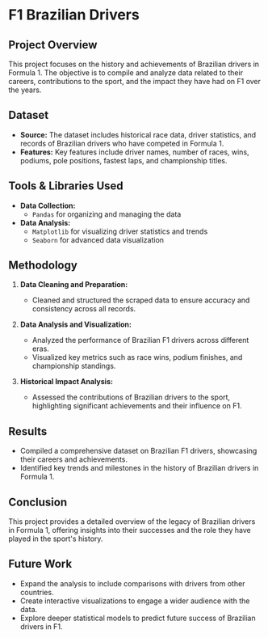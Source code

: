 # F1 Brazilian Drivers

## Project Overview

This project focuses on the history and achievements of Brazilian drivers in Formula 1. The objective is to compile and analyze data related to their careers, contributions to the sport, and the impact they have had on F1 over the years.

## Dataset

- **Source:** The dataset includes historical race data, driver statistics, and records of Brazilian drivers who have competed in Formula 1.
- **Features:** Key features include driver names, number of races, wins, podiums, pole positions, fastest laps, and championship titles.

## Tools & Libraries Used

- **Data Collection:**
  - `Pandas` for organizing and managing the data
- **Data Analysis:**
  - `Matplotlib` for visualizing driver statistics and trends
  - `Seaborn` for advanced data visualization

## Methodology

1. **Data Cleaning and Preparation:**
   - Cleaned and structured the scraped data to ensure accuracy and consistency across all records.

2. **Data Analysis and Visualization:**
   - Analyzed the performance of Brazilian F1 drivers across different eras.
   - Visualized key metrics such as race wins, podium finishes, and championship standings.

3. **Historical Impact Analysis:**
   - Assessed the contributions of Brazilian drivers to the sport, highlighting significant achievements and their influence on F1.

## Results

- Compiled a comprehensive dataset on Brazilian F1 drivers, showcasing their careers and achievements.
- Identified key trends and milestones in the history of Brazilian drivers in Formula 1.

## Conclusion

This project provides a detailed overview of the legacy of Brazilian drivers in Formula 1, offering insights into their successes and the role they have played in the sport's history.

## Future Work

- Expand the analysis to include comparisons with drivers from other countries.
- Create interactive visualizations to engage a wider audience with the data.
- Explore deeper statistical models to predict future success of Brazilian drivers in F1.

